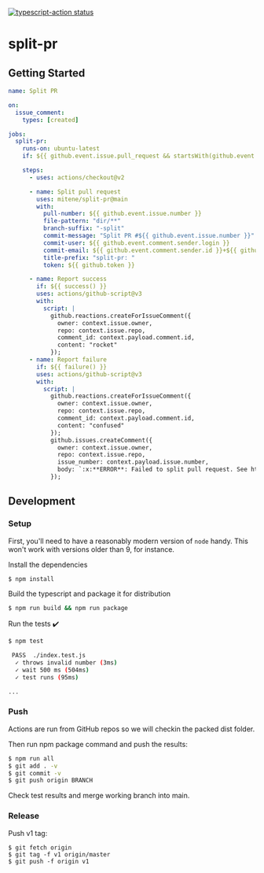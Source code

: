 <a href="https://github.com/mitene/split-pr/actions"><img alt="typescript-action status" src="https://github.com/mitene/split-pr/workflows/build-test/badge.svg"></a>

# split-pr

## Getting Started

```yaml
name: Split PR

on:
  issue_comment:
    types: [created]

jobs:
  split-pr:
    runs-on: ubuntu-latest
    if: ${{ github.event.issue.pull_request && startsWith(github.event.comment.body, '/split-pr') }}

    steps:
      - uses: actions/checkout@v2

      - name: Split pull request
        uses: mitene/split-pr@main
        with:
          pull-number: ${{ github.event.issue.number }}
          file-pattern: "dir/**"
          branch-suffix: "-split"
          commit-message: "Split PR #${{ github.event.issue.number }}"
          commit-user: ${{ github.event.comment.sender.login }}
          commit-email: ${{ github.event.comment.sender.id }}+${{ github.event.comment.sender.login }}@users.noreply.github.com
          title-prefix: "split-pr: "
          token: ${{ github.token }}

      - name: Report success
        if: ${{ success() }}
        uses: actions/github-script@v3
        with:
          script: |
            github.reactions.createForIssueComment({
              owner: context.issue.owner,
              repo: context.issue.repo,
              comment_id: context.payload.comment.id,
              content: "rocket"
            });
      - name: Report failure
        if: ${{ failure() }}
        uses: actions/github-script@v3
        with:
          script: |
            github.reactions.createForIssueComment({
              owner: context.issue.owner,
              repo: context.issue.repo,
              comment_id: context.payload.comment.id,
              content: "confused"
            });
            github.issues.createComment({
              owner: context.issue.owner,
              repo: context.issue.repo,
              issue_number: context.payload.issue.number,
              body: `:x:**ERROR**: Failed to split pull request. See https://github.com/${context.issue.owner}/${context.issue.repo}/actions/runs/${context.runId} for detail.`
            });
```

## Development

### Setup

First, you'll need to have a reasonably modern version of `node` handy. This won't work with versions older than 9, for instance.

Install the dependencies  
```bash
$ npm install
```

Build the typescript and package it for distribution
```bash
$ npm run build && npm run package
```

Run the tests :heavy_check_mark:  
```bash
$ npm test

 PASS  ./index.test.js
  ✓ throws invalid number (3ms)
  ✓ wait 500 ms (504ms)
  ✓ test runs (95ms)

...
```

### Push

Actions are run from GitHub repos so we will checkin the packed dist folder. 

Then run npm package command and push the results:
```bash
$ npm run all
$ git add . -v
$ git commit -v
$ git push origin BRANCH
```

Check test results and merge working branch into main.

### Release

Push v1 tag:
```
$ git fetch origin
$ git tag -f v1 origin/master
$ git push -f origin v1
```
